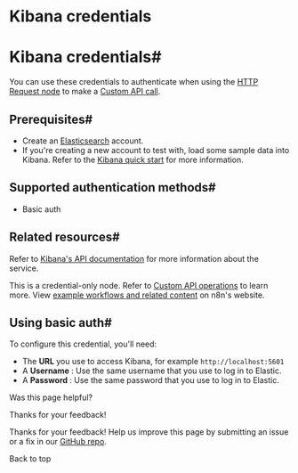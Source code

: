 # Kibana credentials

[ ](https://github.com/n8n-io/n8n-docs/edit/main/docs/integrations/builtin/credentials/kibana.md "Edit this page")

# Kibana credentials#

You can use these credentials to authenticate when using the [HTTP Request node](../../core-nodes/n8n-nodes-base.httprequest/) to make a [Custom API call](../../../custom-operations/).

## Prerequisites#

  * Create an [Elasticsearch](https://www.elastic.co/) account.
  * If you're creating a new account to test with, load some sample data into Kibana. Refer to the [Kibana quick start](https://www.elastic.co/guide/en/kibana/current/get-started.html) for more information.



## Supported authentication methods#

  * Basic auth



## Related resources#

Refer to [Kibana's API documentation](https://www.elastic.co/guide/en/kibana/current/api.html) for more information about the service.

This is a credential-only node. Refer to [Custom API operations](../../../custom-operations/) to learn more. View [example workflows and related content](https://n8n.io/integrations/kibana/) on n8n's website.

## Using basic auth#

To configure this credential, you'll need:

  * The **URL** you use to access Kibana, for example `http://localhost:5601`
  * A **Username** : Use the same username that you use to log in to Elastic.
  * A **Password** : Use the same password that you use to log in to Elastic.

Was this page helpful? 

Thanks for your feedback! 

Thanks for your feedback! Help us improve this page by submitting an issue or a fix in our [GitHub repo](https://github.com/n8n-io/n8n-docs). 

Back to top 

